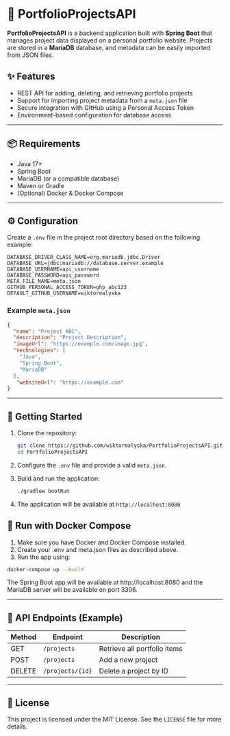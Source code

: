 # 📁 PortfolioProjectsAPI

**PortfolioProjectsAPI** is a backend application built with **Spring Boot** that manages project data displayed on a personal portfolio website. Projects are stored in a **MariaDB** database, and metadata can be easily imported from JSON files.

## ✨ Features

- REST API for adding, deleting, and retrieving portfolio projects
- Support for importing project metadata from a `meta.json` file
- Secure integration with GitHub using a Personal Access Token
- Environment-based configuration for database access

---

## 📦 Requirements

- Java 17+
- Spring Boot
- MariaDB (or a compatible database)
- Maven or Gradle
- (Optional) Docker & Docker Compose


---

## ⚙️ Configuration

Create a `.env` file in the project root directory based on the following example:

```dotenv
DATABASE_DRIVER_CLASS_NAME=org.mariadb.jdbc.Driver
DATABASE_URL=jdbc:mariadb://database.server.example
DATABASE_USERNAME=api_username
DATABASE_PASSWORD=api_password
META_FILE_NAME=meta.json
GITHUB_PERSONAL_ACCESS_TOKEN=ghp_abc123
DEFAULT_GITHUB_USERNAME=wiktormalyska
```

### Example `meta.json`

```json
{
  "name": "Project ABC",
  "description": "Project Description",
  "imageUrl": "https://example.com/image.jpg",
  "technologies": [
    "Java",
    "Spring Boot",
    "MariaDB"
  ],
   "websiteUrl": "https://example.com"
}
```

---

## 🚀 Getting Started

1. Clone the repository:
   ```bash
   git clone https://github.com/wiktormalyska/PortfolioProjectsAPI.git
   cd PortfolioProjectsAPI
   ```

2. Configure the `.env` file and provide a valid `meta.json`.

3. Build and run the application:
   ```bash
   ./gradlew bootRun
   ```

4. The application will be available at `http://localhost:8080`

## 🐳 Run with Docker Compose
1. Make sure you have Docker and Docker Compose installed.
2. Create your .env and meta.json files as described above.
3. Run the app using:

```bash
docker-compose up --build
```
The Spring Boot app will be available at http://localhost:8080 and the MariaDB server will be available on port 3306.

---

## 🔌 API Endpoints (Example)

| Method | Endpoint         | Description                  |
|--------|------------------|------------------------------|
| GET    | `/projects`      | Retrieve all portfolio items |
| POST   | `/projects`      | Add a new project            |
| DELETE | `/projects/{id}` | Delete a project by ID       |

---

## 📝 License

This project is licensed under the MIT License. See the `LICENSE` file for more details.
